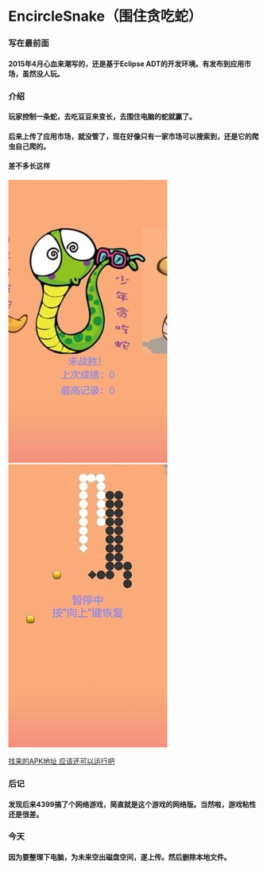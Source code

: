 EncircleSnake（围住贪吃蛇）
===============

### 写在最前面
#### 2015年4月心血来潮写的，还是基于Eclipse ADT的开发环境。有发布到应用市场，虽然没人玩。

### 介绍
#### 玩家控制一条蛇，去吃豆豆来变长，去围住电脑的蛇就赢了。
#### 后来上传了应用市场，就没管了，现在好像只有一家市场可以搜索到，还是它的爬虫自己爬的。
#### 差不多长这样 
![](./apk/12230166_.jpg)
![](./apk/12230164_.jpg)

[找来的APK地址 应该还可以运行吧](./apk/snake.apk)

### 后记
#### 发现后来4399搞了个网络游戏，简直就是这个游戏的网络版。当然啦，游戏粘性还是很差。

### 今天
#### 因为要整理下电脑，为未来空出磁盘空间，遂上传。然后删除本地文件。






